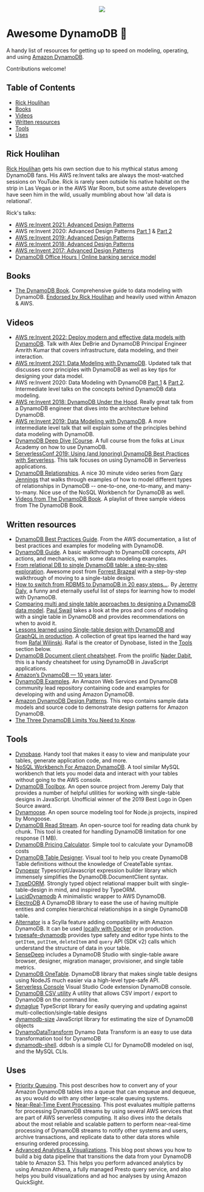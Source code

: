 <p align="center">
  <img src="https://user-images.githubusercontent.com/6509926/70553550-f033b980-1b40-11ea-9192-759b3b1053b3.png">
</p>

# Awesome DynamoDB 🚀

A handy list of resources for getting up to speed on modeling, operating, and using [Amazon DynamoDB](https://aws.amazon.com/dynamodb/).

Contributions welcome!

## Table of Contents

- [Rick Houlihan](#rick-houlihan)
- [Books](#books)
- [Videos](#videos)
- [Written resources](#written-resources)
- [Tools](#tools)
- [Uses](#uses)

## Rick Houlihan

[Rick Houlihan](https://twitter.com/houlihan_rick) gets his own section due to his mythical status among DynamoDB fans. His AWS re:Invent talks are always the most-watched sessions on YouTube. Rick is rarely seen outside his native habitat on the strip in Las Vegas or in the AWS War Room, but some astute developers have seen him in the wild, usually mumbling about how 'all data is relational'.

Rick's talks:

- [AWS re:Invent 2021: Advanced Design Patterns](https://www.youtube.com/watch?v=xfxBhvGpoa0)
- AWS re:Invent 2020: Advanced Design Patterns [Part 1](https://youtu.be/MF9a1UNOAQo) & [Part 2](https://youtu.be/_KNrRdWD25M)
- [AWS re:Invent 2019: Advanced Design Patterns](https://t.co/fRtp2X3Vgg?amp=1)
- [AWS re:Invent 2018: Advanced Design Patterns](https://t.co/ivlcYMhkur?amp=1)
- [AWS re:Invent 2017: Advanced Design Patterns](https://t.co/b3OeDqBbBK?amp=1)
- [DynamoDB Office Hours | Online banking service model](https://www.youtube.com/watch?v=sBpgH5RFAlQ)

## Books

- [The DynamoDB Book](https://www.dynamodbbook.com/). Comprehensive guide to data modeling with DynamoDB. [Endorsed by Rick Houlihan](https://twitter.com/houlihan_rick/status/1247522640278859777) and heavily used within Amazon & AWS.

## Videos

- [AWS re:Invent 2022: Deploy modern and effective data models with DynamoDB](https://youtu.be/SC-YAPgJpms). Talk with Alex DeBrie and DynamoDB Principal Engineer Amrith Kumar that covers infrastructure, data modeling, and their interaction.
- [AWS re:Invent 2021: Data Modeling with DynamoDB](https://www.youtube.com/watch?v=yNOVamgIXGQ). Updated talk that discusses core principles with DynamoDB as well as key tips for designing your data model.
- AWS re:Invent 2020: Data Modeling with DynamoDB [Part 1](https://youtu.be/fiP2e-g-r4g) & [Part 2](https://youtu.be/0uLF1tjI_BI). Intermediate level talks on the concepts behind DynamoDB data modeling.
- [AWS re:Invent 2018: DynamoDB Under the Hood](https://www.youtube.com/watch?v=yvBR71D0nAQ). Really great talk from a DynamoDB engineer that dives into the architecture behind DynamoDB.
- [AWS re:Invent 2019: Data Modeling with DynamoDB](https://www.youtube.com/watch?v=DIQVJqiSUkE). A more intermediate level talk that will explain some of the principles behind data modeling with DynamoDB.
- [DynamoDB Deep Dive (Course](https://linuxacademy.com/course/dynamo-db-deep-dive/). A full course from the folks at Linux Academy on how to use DynamoDB.
- [ServerlessConf 2019: Using (and Ignoring) DynamoDB Best Practices with Serverless](https://acloud.guru/series/serverlessconf-nyc-2019/view/dynamodb-best-practices). This talk focuses on using DynamoDB in Serverless applications.
- [DynamoDB Relationships](https://www.youtube.com/watch?v=lh7q5hCrCSU&list=PL6oNLEZTnXshgy4iHFULjYvcwbeMTotJp). A nice 30 minute video series from [Gary Jennings](https://twitter.com/G_Jennings09) that walks through examples of how to model different types of relationships in DynamoDB -- one-to-one, one-to-many, and many-to-many. Nice use of the NoSQL Workbench for DynamoDB as well.
- [Videos from The DynamoDB Book](https://www.youtube.com/playlist?list=PLNjt4IpUlQLieAf8YE4bjN7kgwntsfW_B). A playlist of three sample videos from The DynamoDB Book.

## Written resources

- [DynamoDB Best Practices Guide](https://docs.aws.amazon.com/amazondynamodb/latest/developerguide/best-practices.html). From the AWS documentation, a list of best practices and examples for modeling with DynamoDB.
- [DynamoDB Guide](https://www.dynamodbguide.com/). A basic walkthrough to DynamoDB concepts, API actions, and mechanics, with some data modeling examples.
- [From relational DB to single DynamoDB table: a step-by-step exploration](https://www.trek10.com/blog/dynamodb-single-table-relational-modeling/). Awesome post from [Forrest Brazeal](https://twitter.com/forrestbrazeal) with a step-by-step walkthrough of moving to a single-table design.
- [How to switch from RDBMS to DynamoDB in 20 easy steps...](https://www.jeremydaly.com/how-to-switch-from-rdbms-to-dynamodb-in-20-easy-steps/). By [Jeremy Daly](https://twitter.com/jeremy_daly), a funny and eternally useful list of steps for learning how to model with DynamoDB.
- [Comparing multi and single table approaches to designing a DynamoDB data model](https://winterwindsoftware.com/dynamodb-modelling-single-vs-multi-table/). [Paul Swail](https://twitter.com/paulswail) takes a look at the pros and cons of modeling with a single table in DynamoDB and provides recommendations on when to avoid it.
- [Lessons learned using Single-table design with DynamoDB and GraphQL in production](https://www.rwilinski.me/blog/dynamodb-single-table-design-lessons/). A collection of great tips learned the hard way from [Rafal Wilinski](https://twitter.com/rafalwilinski). Rafal is the creator of Dynobase, listed in the [Tools](#tools) section below.
- [DynamoDB Document client cheatsheet](https://github.com/dabit3/dynamodb-documentclient-cheat-sheet). From the prolific [Nader Dabit](https://twitter.com/dabit3), this is a handy cheatsheet for using DynamoDB in JavaScript applications.
- [Amazon’s DynamoDB — 10 years later](https://www.amazon.science/latest-news/amazons-dynamodb-10-years-later).
- [DynamoDB Examples](https://github.com/aws-samples/aws-dynamodb-examples). An Amazon Web Services and DynamoDB community lead repository containing code and examples for developing with and using Amazon DynamoDB.
- [Amazon DynamoDB Design Patterns](https://github.com/aws-samples/amazon-dynamodb-design-patterns). This repo contains sample data models and source code to demonstrate design patterns for Amazon DynamoDB.
- [The Three DynamoDB Limits You Need to Know](https://www.alexdebrie.com/posts/dynamodb-limits/).

## Tools

- [Dynobase](https://dynobase.dev/). Handy tool that makes it easy to view and manipulate your tables, generate application code, and more.
- [NoSQL Workbench For Amazon DynamoDB](https://docs.aws.amazon.com/amazondynamodb/latest/developerguide/workbench.html). A tool similar MySQL workbench that lets you model data and interact with your tables without going to the AWS console.
- [DynamoDB Toolbox](https://github.com/jeremydaly/dynamodb-toolbox). An open source project from Jeremy Daly that provides a number of helpful utilities for working with single-table designs in JavaScript. Unofficial winner of the 2019 Best Logo in Open Source award.
- [Dynamoose](https://github.com/dynamoose/dynamoose/). An open source modeling tool for Node.js projects, inspired by Mongoose.
- [DynamoDB Read Stream](https://github.com/AlexHladin/dynamodb-read-stream). An open-source tool for reading data chunk by chunk. This tool is created for handling DynamoDB limitation for one response (1 MB).
- [DynamoDB Pricing Calculator](https://dynobase.dev/dynamodb-pricing-calculator/). Simple tool to calculate your DynamoDB costs
- [DynamoDB Table Designer](https://dynobase.dev/dynamodb-table-schema-design-tool/). Visual tool to help you create DynamoDB Table definitions without the knowledge of CreateTable syntax.
- [Dynoexpr](https://github.com/tuplo/dynoexpr) Typescript/Javascript expression builder library which immensely simplifies the DynamoDB.DocumentClient syntax.
- [TypeDORM](https://github.com/typedorm/typedorm). Strongly typed object relational mapper built with single-table-design in mind, and inspired by TypeORM.
- [LucidDynamodb](https://github.com/dineshsonachalam/lucid-dynamodb) A minimalistic wrapper to AWS DynamoDB.
- [ElectroDB](https://github.com/tywalch/electrodb) A DynamoDB library to ease the use of having multiple entities and complex hierarchical relationships in a single DynamoDB table.
- [Alternator](https://github.com/scylladb/scylla/blob/master/docs/alternator/alternator.md) is a Scylla feature adding compatibility with Amazon DynamoDB. It can be used [locally with Docker](https://hub.docker.com/r/scylladb/scylla/) or in production.
- [typesafe-dynamodb](https://github.com/sam-goodwin/typesafe-dynamodb) provides type safety and editor type hints to the `getItem`, `putItem`, `deleteItem` and `query` API (SDK v2) calls which understand the structure of data in your table.
- [SenseDeep](https://www.sensedeep.com/blog/posts/stories/dynamodb-studio.html) includes a DynamoDB Studio with single-table aware browser, designer, migration manager, provisioner, and single table metrics.
- [DynamoDB OneTable](https://github.com/sensedeep/dynamodb-onetable). DynamoDB library that makes single table designs using NodeJS much easier via a high-level type-safe API.
- [Serverless Console](https://marketplace.visualstudio.com/items?itemName=devAdvice.serverlessconsole) Visual Studio Code extension DynamoDB console.
- [DynamoDB CSV utility](https://github.com/danishi/dynamodb-csv) A utility that allows CSV import / export to DynamoDB on the command line.
- [dynaglue](https://github.com/chris-armstrong/dynaglue) TypeScript library for easily querying and updating against multi-collection/single-table designs
- [dynamodb-size](https://github.com/chris-armstrong/dynamodb-size-js) JavaScript library for estimating the size of DynamoDB objects
- [DynamoDataTransform](https://github.com/jitsecurity/dynamo-data-transform) Dynamo Data Transform is an easy to use data transformation tool for DynamoDB
- [dynamodb-shell](https://github.com/awslabs/dynamodb-shell). ddbsh is a simple CLI for DynamoDB modeled on isql, and the MySQL CLIs. 

## Uses

- [Priority Queuing](https://aws.amazon.com/blogs/database/implementing-priority-queueing-with-amazon-dynamodb/). This post describes how to convert any of your Amazon DynamoDB tables into a queue that can enqueue and dequeue, as you would do with any other large-scale queuing systems.
- [Near-Real-Time Event Processing](https://aws.amazon.com/blogs/database/how-to-perform-ordered-data-replication-between-applications-by-using-amazon-dynamodb-streams/). This post evaluates multiple patterns for processing DynamoDB streams by using several AWS services that are part of AWS serverless computing. It also dives into the details about the most reliable and scalable pattern to perform near-real-time processing of DynamoDB streams to notify other systems and users, archive transactions, and replicate data to other data stores while ensuring ordered processing.
- [Advanced Analytics & Visualizations](https://aws.amazon.com/blogs/database/how-to-perform-advanced-analytics-and-build-visualizations-of-your-amazon-dynamodb-data-by-using-amazon-athena/). This blog post shows you how to build a big data pipeline that transitions the data from your DynamoDB table to Amazon S3. This helps you perform advanced analytics by using Amazon Athena, a fully managed Presto query service, and also helps you build visualizations and ad hoc analyses by using Amazon QuickSight.
